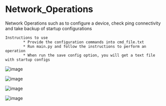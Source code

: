 # Network_Operations
Network Operations such as to configure a device, check ping connectivity and take backup of startup configurations

	Instructions to use
			* Provide the configuration commands into cmd_file.txt
			* Run main.py and follow the instructions to perform an operation
			* When run the save config option, you will get a text file with startup configs


![image](https://user-images.githubusercontent.com/63805419/139710356-fd6f571d-b96a-4df3-8922-03ab8816bb6f.png)

![image](https://user-images.githubusercontent.com/63805419/139710413-13ed7a00-5775-4f96-ba5b-25943f109c9d.png)

![image](https://user-images.githubusercontent.com/63805419/139710489-36836183-6e07-42cf-a167-6a43438239a4.png)

![image](https://user-images.githubusercontent.com/63805419/139710550-d106f1c3-e70c-4956-9a92-38233e84cec7.png)

			


